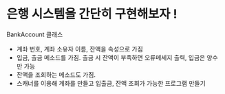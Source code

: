 # 은행 시스템을 간단히 구현해보자 !

BankAccount 클래스
- 계좌 번호, 계좌 소유자 이름, 잔액을 속성으로 가짐
- 입금, 출금 메소드를 가짐. 출금 시 잔액이 부족하면 오류메세지 출력, 입금은 양수만 가능
- 잔액을 조회하는 메소드도 가짐.
- 스캐너를 이용해 계좌를 만들고 입출금, 잔액 조회가 가능한 프로그램 만들기